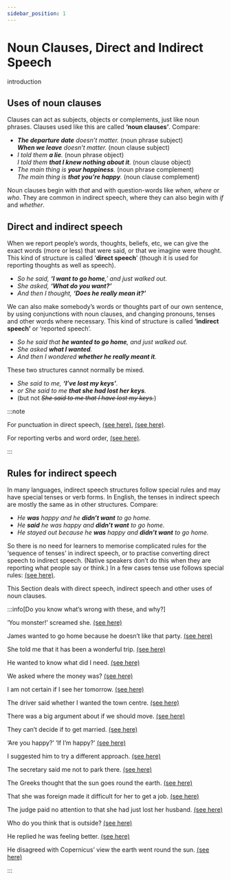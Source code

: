 ```yaml
---
sidebar_position: 1
---
```


# Noun Clauses, Direct and Indirect Speech

introduction

## Uses of noun clauses

Clauses can act as subjects, objects or complements, just like noun phrases. Clauses used like this are called **‘noun clauses’**. Compare:

- ***The departure date** doesn’t matter.* (noun phrase subject)  
  ***When we leave** doesn’t matter.* (noun clause subject)
- *I told them **a lie**.* (noun phrase object)  
  *I told them **that I knew nothing about it**.* (noun clause object)
- *The main thing is **your happiness**.* (noun phrase complement)  
  *The main thing is **that you’re happy**.* (noun clause complement)

Noun clauses begin with *that* and with question-words like *when*, *where* or *who*. They are common in indirect speech, where they can also begin with *if* and *whether*.

## Direct and indirect speech

When we report people’s words, thoughts, beliefs, etc, we can give the exact words (more or less) that were said, or that we imagine were thought. This kind of structure is called ‘**direct speech**’ (though it is used for reporting thoughts as well as speech).

- *So he said, **‘I want to go home**,’ and just walked out.*
- *She asked, **‘What do you want?’***
- *And then I thought, **‘Does he really mean it?’***

We can also make somebody’s words or thoughts part of our own sentence, by using conjunctions with noun clauses, and changing pronouns, tenses and other words where necessary. This kind of structure is called **‘indirect speech’** or ‘reported speech’.

- *So he said that **he wanted to go home**, and just walked out.*
- *She asked **what I wanted**.*
- *And then I wondered **whether he really meant it**.*

These two structures cannot normally be mixed.

- *She said to me, **‘I’ve lost my keys’**.*
- *or She said to me **that she had lost her keys**.*
- (but not *~~She said to me that I have lost my keys.~~*)

:::note

For punctuation in direct speech, [(see here)](./../written-texts/punctuation-comma), [(see here)](./../written-texts/punctuation-quotation-marks).

For reporting verbs and word order, [(see here)](./direct-speech-reporting-verbs-and-word-order).

:::

## Rules for indirect speech

In many languages, indirect speech structures follow special rules and may have special tenses or verb forms. In English, the tenses in indirect speech are mostly the same as in other structures. Compare:

- *He **was** happy and he **didn’t want** to go home.*
- *He **said** he was happy and **didn’t want** to go home.*
- *He stayed out because he **was** happy and **didn’t want** to go home.*

So there is no need for learners to memorise complicated rules for the ‘sequence of tenses’ in indirect speech, or to practise converting direct speech to indirect speech. (Native speakers don’t do this when they are reporting what people say or think.) In a few cases tense use follows special rules: [(see here)](./indirect-speech-advanced-points).

This Section deals with direct speech, indirect speech and other uses of noun clauses.

:::info[Do you know what’s wrong with these, and why?]

‘You monster!’ screamed she. [(see here)](./direct-speech-reporting-verbs-and-word-order#literary-direct-speech-ask-exclaim-suggest-)

James wanted to go home because he doesn’t like that party. [(see here)](./indirect-speech-introduction#tenses)

She told me that it has been a wonderful trip. [(see here)](./indirect-speech-tenses#examples-of-natural-tense-changes-after-past-reporting-verbs)

He wanted to know what did I need. [(see here)](./indirect-speech-questions-and-answers#word-order-i-asked-where-alice-was)

We asked where the money was? [(see here)](./indirect-speech-questions-and-answers#no-question-marks)

I am not certain if I see her tomorrow. [(see here)](./indirect-speech-questions-and-answers#yesno-questions-he-asked-if-)

The driver said whether I wanted the town centre. [(see here)](./indirect-speech-questions-and-answers#say-and-tell-answers-not-questions)

There was a big argument about if we should move. [(see here)](./whether-and-if#prepositions)

They can’t decide if to get married. [(see here)](./whether-and-if#infinitives)

‘Are you happy?’  ‘If I’m happy?’  [(see here)](./whether-and-if#not-used-in-echo-questions)

I suggested him to try a different approach. [(see here)](./indirect-speech-infinitives#suggest-say-infinitives-not-used)

The secretary said me not to park there. [(see here)](./indirect-speech-infinitives#suggest-say-infinitives-not-used)

The Greeks thought that the sun goes round the earth. [(see here)](./indirect-speech-advanced-points#reporting-present-and-future-tenses)

That she was foreign made it difficult for her to get a job. [(see here)](./that-clauses#the-fact-that-)

The judge paid no attention to that she had just lost her husband. [(see here)](./that-clauses#the-fact-that-)

Who do you think that is outside? [(see here)](./that-clauses#who-do-you-wish-that-youd-married)

He replied he was feeling better. [(see here)](./leaving-out-that#indirect-speech-he-said-that-)

He disagreed with Copernicus’ view the earth went round the sun. [(see here)](./leaving-out-that#not-dropped-after-nouns)

:::
